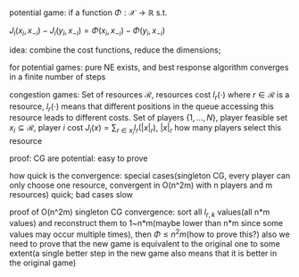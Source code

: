 potential game: if a function $\Phi:\mathcal{X}\rightarrow\mathbb{R}$ s.t.

$J_i(x_i,x_{-i})-J_i(y_i,x_{-i})=\Phi(x_i,x_{-i})-\Phi(y_i,x_{-i})$

idea: combine the cost functions, reduce the dimensions;

for potential games: pure NE exists, and best response algorithm converges in a finite number of steps



congestion games: Set of resources $\mathcal{R}$, resources cost $l_{r}(\cdot)$ where $r\in\mathcal{R}$ is a resource, $l_r(\cdot)$ means that different positions in the queue accessing this resource leads to different costs. Set of players $\{1,...,N\}$, player feasible set $x_i\subseteq \mathcal{R}$, player $i$ cost $J_i(x)=\sum_{r\in x_i}l_r(|x|_r)$, $|x|_r$ how many players select this resource

proof: CG are potential: easy to prove

how quick is the convergence: special cases(singleton CG, every player can only choose one resource, convergent in O(n^2m) with n players and m resources) quick; bad cases slow

proof of O(n^2m) singleton CG convergence: sort all $l_{r,k}$ values(all n\*m values) and reconstruct them to 1~n\*m(maybe lower than n\*m since some values may occur multiple times), then $\Phi\leq n^2m$(how to prove this?) also we need to prove that the new game is equivalent to the original one to some extent(a single better step in the new game also means that it is better in the original game)

